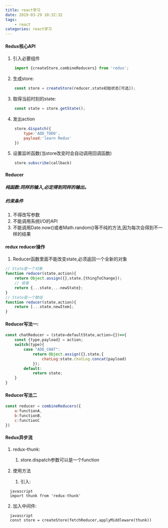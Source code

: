 ```yaml
---
title: react学习
date: 2019-03-29 10:32:32
tags:
    - react
categories: react学习
---
```

#### Redux核心API

1. 引入必要组件
```javascript
    import {createStore,combineReducers} from 'redux';
```

2. 生成store:
```javascript
    const store = createStore(reducer,state初始状态[可选]);
```

3. 取得当前时刻的state:
```javascript
    const state = store.getState();
```

4. 发出action
```javascript
    store.dispatch({
        type:'ADD_TODO',
        payload:'learn Redux'
    })
```

5. 设置监听函数(当store改变时会自动调用回调函数)
```javascript
    store.subscribe(callback)
```

#### Reducer
##### 纯函数:同样的输入,必定得到同样的输出。

##### 约束条件

1. 不得改写参数
2. 不能调用系统I/O的API
3. 不能调用Date.now()或者Math.random()等不纯的方法,因为每次会得到不一样的结果

#### redux reducer操作

1. Reducer函数里面不能改变state,必须返回一个全新的对象

```javascript
// State是一个对象
function reducer(state,action){
    return Object.assign({},state,{thingToChange});
    // 或者
    return {...state,...newState};
}
// State是一个数组
function reducer(state,action){
    return [...state,newItem];
}
```

#### Reducer写法一:

```javascript
const chatReducer = (state=defaultState,action={})=>{
    const {type,payload} = action;
    switch(type){
        case "ADD_CHAT":
            return Object.assign({},state,{
                chatLog:state.chatLog.concat(payload)
            });
        default:
            return state;
    }
}
```

#### Reducer写法二
```javascript
const reducer = combineReducers({
    a:functionA,
    b:functionB,
    c:functionC
})
```

#### Redux异步流

1. redux-thunk:
    1. store.dispatch参数可以是一个function

1. 使用方法
   1. 引入:
```
  javascript
  import thunk from 'redux-thunk'
```
   2. 加入中间件:
```
  javascript
  const store = createStore(fetchReducer,applyMiddleware(thunk))
``` 
